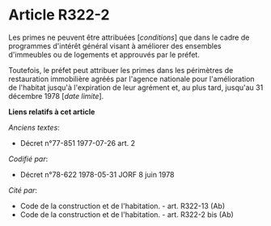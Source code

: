 # Article R322-2

Les primes ne peuvent être attribuées [*conditions*] que dans le cadre de programmes d'intérêt général visant à améliorer des
ensembles d'immeubles ou de logements et approuvés par le préfet.

Toutefois, le préfet peut attribuer les primes dans les périmètres de restauration immobilière agréés par l'agence nationale
pour l'amélioration de l'habitat jusqu'à l'expiration de leur agrément et, au plus tard, jusqu'au 31 décembre 1978 [*date
limite*].

**Liens relatifs à cet article**

_Anciens textes_:

  - Décret n°77-851 1977-07-26 art. 2

_Codifié par_:

  - Décret n°78-622 1978-05-31 JORF 8 juin 1978

_Cité par_:

  - Code de la construction et de l'habitation. - art. R322-13 (Ab)
  - Code de la construction et de l'habitation. - art. R322-2 bis (Ab)
